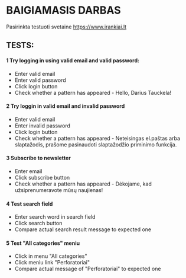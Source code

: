 # BAIGIAMASIS DARBAS

Pasirinkta testuoti svetaine https://www.irankiai.lt

## TESTS:

#### 1 Try logging in using valid email and valid password:

* Enter valid email
* Enter valid password
* Click login button
* Check whether a pattern has appeared -
Hello, Darius Tauckela!

#### 2 Try loggin in valid email and invalid password

* Enter valid email
* Enter invalid password
* Click login button
* Check whether a pattern has appeared - Neteisingas el.paštas arba slaptažodis,
  prašome pasinaudoti slaptažodžio priminimo funkcija.

#### 3 Subscribe to newsletter

* Enter email
* Click subscribe button
* Check whether a pattern has appeared - Dėkojame, kad užsiprenumeravote mūsų naujienas!

#### 4 Test search field

* Enter search word in search field
* Click search button
* Compare actual search result message to expected one

#### 5 Test "All categories" meniu

* Click in menu "All categories" 
* Click meniu link "Perforatoriai"
* Compare actual message of "Perforatoriai" to expected one